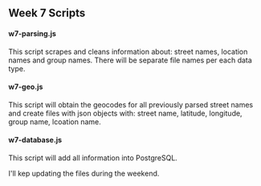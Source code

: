 ## Week 7 Scripts
#### w7-parsing.js

This script scrapes and cleans information about: street names, location names and group names. There will be separate file names per each data type.

####  w7-geo.js

This script will obtain the geocodes for all previously parsed street names and create files with json objects with: street name, latitude, longitude, group name, lcoation name.

#### w7-database.js

This script will add all information into PostgreSQL.

I'll kep updating the files during the weekend.
